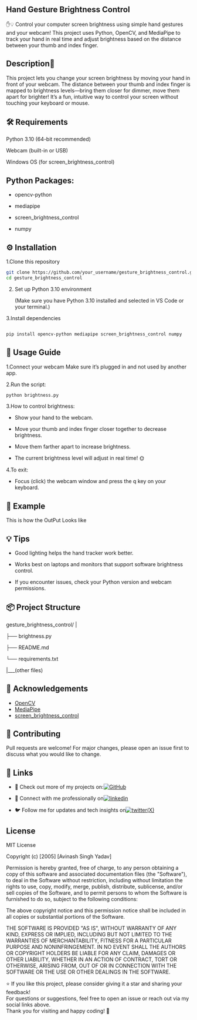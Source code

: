 ## Hand Gesture Brightness Control
✋💡
Control your computer screen brightness using simple hand gestures and your webcam! This project uses Python, OpenCV, and MediaPipe to track your hand in real time and adjust brightness based on the distance between your thumb and index finger.

 ## Description📖
This project lets you change your screen brightness by moving your hand in front of your webcam. The distance between your thumb and index finger is mapped to brightness levels—bring them closer for dimmer, move them apart for brighter!
It’s a fun, intuitive way to control your screen without touching your keyboard or mouse.

## 🛠️ Requirements
Python 3.10 (64-bit recommended)

Webcam (built-in or USB)

Windows OS (for screen_brightness_control)

## Python Packages:

- opencv-python

- mediapipe

- screen_brightness_control

- numpy
## ⚙️ Installation
1.Clone this repository


```bash
git clone https://github.com/your_username/gesture_brightness_control.git
cd gesture_brightness_control

```
2. Set up Python 3.10 environment

     (Make sure you have Python 3.10 installed  and selected in VS Code or your terminal.)  
     


3.Install dependencies
```bash

pip install opencv-python mediapipe screen_brightness_control numpy
```
## 🚀 Usage Guide
1.Connect your webcam
Make sure it’s plugged in and not used by another app.

2.Run the script:

```bash
python brightness.py
```
3.How to control brightness:

- Show your hand to the webcam.

- Move your thumb and index finger closer together to decrease brightness.

- Move them farther apart to increase brightness.

- The current brightness level will adjust in real time! 🌞

4.To exit:

- Focus (click) the webcam window and press the q key on your keyboard.


## 📝 Example
This is how the OutPut Looks like

## 💡 Tips
- Good lighting helps the hand tracker work better.

- Works best on laptops and monitors that support software brightness control.

- If you encounter issues, check your Python version and webcam permissions.

## 📦 Project Structure
gesture_brightness_control/ |


├── brightness.py

├── README.md

└── requirements.txt

|___(other files)

## 🙏 Acknowledgements

 - [OpenCV](https://opencv.org/)
 - [MediaPipe](https://ai.google.dev/edge/mediapipe/solutions/guide)
 - [screen_brightness_control](https://pypi.org/project/screen-brightness-control/)


## 🤝 Contributing

Pull requests are welcome! For major changes, please open an issue first to discuss what you would like to change.




## 🔗 Links
- 🐙 Check out more of my projects on:[![GitHub](https://img.shields.io/badge/github-1DA1F2?style=for-the-badge&logo=github&logoColor=white)](https://github.com/Avinash-Singh-yadav)


- 💼 Connect with me professionally on[![linkedin](https://img.shields.io/badge/linkedin-0A66C2?style=for-the-badge&logo=linkedin&logoColor=white)](https://www.linkedin.com/in/avinash-singh-yadav369/)

- 🐦 Follow me for updates and tech insights on[![twitter(X)](https://img.shields.io/badge/twitter-1DA1F2?style=for-the-badge&logo=twitter&logoColor=white)](https://x.com/abinashyadav939?t=R55rYwQ-kMj35WqWsGnlRw&s=09)


## License

MIT License

Copyright (c) [2005] [Avinash Singh Yadav]

Permission is hereby granted, free of charge, to any person obtaining a copy
of this software and associated documentation files (the "Software"), to deal
in the Software without restriction, including without limitation the rights
to use, copy, modify, merge, publish, distribute, sublicense, and/or sell
copies of the Software, and to permit persons to whom the Software is
furnished to do so, subject to the following conditions:

The above copyright notice and this permission notice shall be included in all
copies or substantial portions of the Software.

THE SOFTWARE IS PROVIDED "AS IS", WITHOUT WARRANTY OF ANY KIND, EXPRESS OR
IMPLIED, INCLUDING BUT NOT LIMITED TO THE WARRANTIES OF MERCHANTABILITY,
FITNESS FOR A PARTICULAR PURPOSE AND NONINFRINGEMENT. IN NO EVENT SHALL THE
AUTHORS OR COPYRIGHT HOLDERS BE LIABLE FOR ANY CLAIM, DAMAGES OR OTHER
LIABILITY, WHETHER IN AN ACTION OF CONTRACT, TORT OR OTHERWISE, ARISING FROM,
OUT OF OR IN CONNECTION WITH THE SOFTWARE OR THE USE OR OTHER DEALINGS IN THE
SOFTWARE.



⭐️ If you like this project, please consider giving it a star and sharing your feedback!  
For questions or suggestions, feel free to open an issue or reach out via my social links above.  
Thank you for visiting and happy coding! 🚀